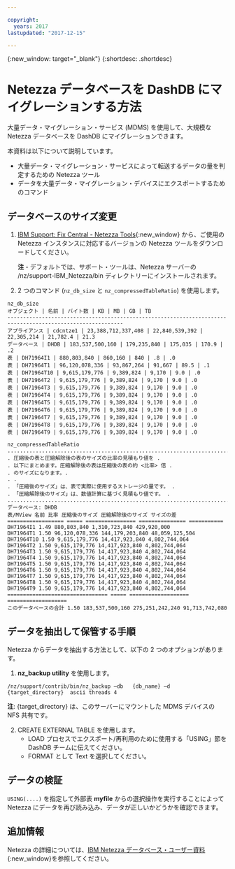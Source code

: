 ```yaml
---

copyright:
  years: 2017
lastupdated: "2017-12-15"

---
```

{:new_window: target="_blank"}
{:shortdesc: .shortdesc}

# Netezza データベースを DashDB にマイグレーションする方法

大量データ・マイグレーション・サービス (MDMS) を使用して、大規模な Netezza データベースを DashDB にマイグレーションできます。

本資料は以下について説明しています。
- 大量データ・マイグレーション・サービスによって転送するデータの量を判定するための Netezza ツール
- データを大量データ・マイグレーション・デバイスにエクスポートするためのコマンド

## データベースのサイズ変更
1. [IBM Support: Fix Central - Netezza Tools](https://www-945.ibm.com/support/fixcentral/options?selectionBean.selectedTab=find&selection=ibm%2fInformation+Management%3bPureData+System+for+Analytics%3bibm%2fInformation+Management%2fNetezza+Tools){:new_window} から、ご使用の Netezza インスタンスに対応するバージョンの Netezza ツールをダウンロードしてください。

   **注** - デフォルトでは、サポート・ツールは、Netezza サーバーの /nz/support-IBM_Netezza<version>/bin ディレクトリーにインストールされます。
   
2. 2 つのコマンド (`nz_db_size` と `nz_compressedTableRatio`) を使用します。

  ```
  nz_db_size
  オブジェクト | 名前 | バイト数 | KB | MB | GB | TB
  -----------------------------------------------------------------------------------------------------------
  アプライアンス | cdcntze1 | 23,388,712,337,408 | 22,840,539,392 | 22,305,214 | 21,782.4 | 21.3
  データベース | DHDB | 183,537,500,160 | 179,235,840 | 175,035 | 170.9 | .2
  表 | DH71964I1 | 880,803,840 | 860,160 | 840 | .8 | .0
  表 | DH71964T1 | 96,120,078,336 | 93,867,264 | 91,667 | 89.5 | .1
  表 | DH71964T10 | 9,615,179,776 | 9,389,824 | 9,170 | 9.0 | .0
  表 | DH71964T2 | 9,615,179,776 | 9,389,824 | 9,170 | 9.0 | .0
  表 | DH71964T3 | 9,615,179,776 | 9,389,824 | 9,170 | 9.0 | .0
  表 | DH71964T4 | 9,615,179,776 | 9,389,824 | 9,170 | 9.0 | .0
  表 | DH71964T5 | 9,615,179,776 | 9,389,824 | 9,170 | 9.0 | .0
  表 | DH71964T6 | 9,615,179,776 | 9,389,824 | 9,170 | 9.0 | .0
  表 | DH71964T7 | 9,615,179,776 | 9,389,824 | 9,170 | 9.0 | .0
  表 | DH71964T8 | 9,615,179,776 | 9,389,824 | 9,170 | 9.0 | .0
  表 | DH71964T9 | 9,615,179,776 | 9,389,824 | 9,170 | 9.0 | .0
  ```
  
  
  ```
  nz_compressedTableRatio
  ....................................................................................
  . 圧縮後の表と圧縮解除後の表のサイズの比率の見積もり値を .
  . 以下にまとめます。圧縮解除後の表は圧縮後の表の約 <比率> 倍 .
  . のサイズになります。.
  . .
  . 「圧縮後のサイズ」は、表で実際に使用するストレージの量です。 .
  . 「圧縮解除後のサイズ」は、数値計算に基づく見積もり値です。 .
  ....................................................................................
  データベース: DHDB
  表/MView 名前 比率 圧縮後のサイズ 圧縮解除後のサイズ サイズの差
  ================== ===== ================ =============== ===========
  DH71964I1 1.49 880,803,840 1,310,723,840 429,920,000
  DH71964T1 1.50 96,120,078,336 144,179,203,840 48,059,125,504
  DH71964T10 1.50 9,615,179,776 14,417,923,840 4,802,744,064
  DH71964T2 1.50 9,615,179,776 14,417,923,840 4,802,744,064
  DH71964T3 1.50 9,615,179,776 14,417,923,840 4,802,744,064
  DH71964T4 1.50 9,615,179,776 14,417,923,840 4,802,744,064
  DH71964T5 1.50 9,615,179,776 14,417,923,840 4,802,744,064
  DH71964T6 1.50 9,615,179,776 14,417,923,840 4,802,744,064
  DH71964T7 1.50 9,615,179,776 14,417,923,840 4,802,744,064
  DH71964T8 1.50 9,615,179,776 14,417,923,840 4,802,744,064
  DH71964T9 1.50 9,615,179,776 14,417,923,840 4,802,744,064
  ================================ ===== =================== ===================
  このデータベースの合計 1.50 183,537,500,160 275,251,242,240 91,713,742,080
  ```

## データを抽出して保管する手順

Netezza からデータを抽出する方法として、以下の 2 つのオプションがあります。
1. **nz_backup utility** を使用します。

  ```
  /nz/support/contrib/bin/nz_backup –db   {db_name} –d  {target_directory}  ascii threads 4
  ```
   
   **注**: {target_directory} は、このサーバーにマウントした MDMS デバイスの NFS 共有です。
   
2. CREATE EXTERNAL TABLE を使用します。
   - LOAD プロセスでエクスポート/再利用のために使用する「USING」節を DashDB チームに伝えてください。
   - FORMAT として Text を選択してください。
   
   
## データの検証
`USING(....)` を指定して外部表 **myfile** からの選択操作を実行することによって Netezza にデータを再び読み込み、データが正しいかどうかを確認できます。
 
## 追加情報
Netezza の詳細については、[IBM Netezza データベース・ユーザー資料](https://www.ibm.com/support/knowledgecenter/en/SSULQD_7.2.1/com.ibm.nz.dbu.doc/c_dbuser_plg_overview.html){:new_window}を参照してください。

